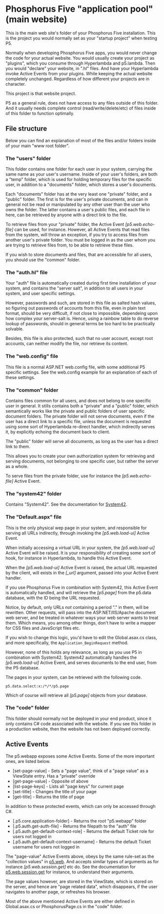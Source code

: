 Phosphorus Five "application pool" (main website)
========

This is the main web site's folder of your Phosphorus Five installation. This is the project 
you would normally set as your "startup project" when testing P5.

Normally when developing Phosphorus Five apps, you would never change the code for your actual website.
You would usually create your project as "plugins", which you consume through Hyperlambda and p5.lambda. 
Then you would "declare" your website, in ".hl" files. And have your Hyperlambda invoke Active Events 
from your plugins. While keeping the actual website completely unchanged. Regardless of how different your
projects are in character.

This project is that website project.

P5 as a general rule, does not have access to any files outside of this folder. And it usually needs 
complete control (read/write/delete/etc) of files inside of this folder to function optimally.

## File structure

Below you can find an explanation of most of the files and/or folders inside of your
main "www root folder".

### The "users" folder

This folder contains one folder for each user in your system, carrying the same
name as your user's username. Inside of your user's folders, are both
a "temp" folder, which is used for holding temporary files for the specific user,
in addition to a "documents" folder, which stores a user's documents.

Each "documents" folder has at the very least one "private" folder, and a "public"
folder. The first is for the user's private documents, and can in general not be 
read or manipulated by any other user than the user who owns the folder. The latter
contains a user's public files, and each file in here, can be retrieved by anyone with
a direct link to the file.

To retrieve files from your "private" folder, the Active Event *[p5.web.echo-file]* can be
used, for instance. However, all Active Events that read files from the system, will 
throw an exception, if you try to access files from another user's private folder. 
You must be logged in as the user whom you are trying to retrieve files from, to be 
able to retrieve these files.

If you wish to store documents and files, that are accessible for all users, you
should use the "common" folder.

### The "auth.hl" file

Your "auth" file is automatically created during first time installation of your system,
and contains the "server salt", in addition to all users in your system, and user specific
settings.

However, passwords and such, are stored in this file as salted hash values, so figuring
out passwords of accounts from this file, even in plain text format, should be very
difficult, if not close to impossible, dependeing upon how complex your server-salt is.
Hence, using a rainbow table to do reverse lookup of passwords, should in general terms 
be too hard to be practically solvable.

Besides, this file is also protected, such that no user account, except root accounts,
can neither modify the file, nor retrieve its content.

### The "web.config" file

This file is a normal ASP.NET web.config file, with some additional P5 specific settings.
See the web.config example for an explanation of each of these settings.

### The "common" folder

Contains files common for all users, and does not belong to one specific user in general.
It stills contains both a "private" and a "public" folder, which semantically works like
the private and public folders of user specific document folders. The private folder will
not serve documents, even if the user has a direct link to a specific file, unless the 
document is requested using some sort of Hyperlambda re-direct handler, which indirectly 
serves it, by explicitly echoing the document back to client.

The "public" folder will serve all documents, as long as the user has a direct link to them.

This allows you to create your own authorization system for retrieving and serving documents, 
not belonging to one specific user, but rather the server as a whole.

To serve files from the private folder, use for instance the *[p5.web.echo-file]* Active Event.

### The "system42" folder

Contains "System42". See the documentation for [System42](/core/p5.webapp/system42/).

### The "Default.aspx" file

This is the only physical wep page in your system, and responsible for serving all URLs indirectly,
through invoking the *[p5.web.load-ui]* Active Event.

When initially accessing a virtual URL in your system, the *[p5.web.load-ui]* Active Event
will be raised. It is your responsibility of creating some sort of hook, for instance in 
Hyperlambda, to handle this Active Event.

When the *[p5.web.load-ui]* Active Event is raised, the actual URL requested by the client,
will exists in the *[_url]* argument, passed into your Active Event handler.

If you use Phosphorus Five in combination with System42, this Active Event is automatically
handled, and will retrieve the *[p5.page]* from the p5.data database, with the ID being
the URL requested.

Notice, by default, only URLs _not_ containing a period "." in them, will be rewritten. Other
requests, will pass into the ASP.NET/IIS/Apache document web server, and be treated in whatever
ways your web server wants to treat them. Which means, you among other things, don't have to
write a mapper for CSS files and JavaScript files etc.

If you wish to change this logic, you'd have to edit the Global.asax.cs class, and more specifically,
the `Application_BeginRequest` method.

However, none of this holds any relevance, as long as you use P5 in combination with System42.
System42 automatically handles the *[p5.web.load-ui]* Active Event, and serves documents to the
end user, from the P5 database.

The pages in your system, can be retrieved with the following code.

```
p5.data.select:x:/*/*/p5.page
```

Which of course will retrieve all *[p5.page]* objects from your database.

### The "code" folder

This folder should normally not be deployed in your end product, since it only contains C# code associated
with the website. If you see this folder in a production website, then the website has not been deployed correctly.

## Active Events

The p5.webapp exposes some Active Events. Some of the more important ones, are listed below.

* [set-page-value] - Sets a "page value", think of a "page value" as a ViewState entry. Has a "private" override
* [get-page-value] - Opposite of above
* [list-page-keys] - Lists all "page keys" for current page
* [set-title] - Changes the title of your page
* [get-title] - Returns the title of page

In addition to these protected events, which can only be accessed through C#.

* [.p5.core.application-folder] - Returns the root "p5.webapp" folder
* [.p5.auth.get-auth-file] - Returns the filepath to the "auth" file
* [.p5.auth.get-default-context-role] - Returns the default Ticket role for users not logged in
* [.p5.auth.get-default-context-username] - Returns the default Ticket username for users not logged in

The "page-value" Active Events above, obeys by the same rule-set as the "collection values" in [p5.web](/plugins/p5.web/).
And accepts similar types of arguments as for instance *[p5.web.session.get]* etc do. See the documentation 
for [p5.web.session.get](/plugins/p5.web/) for instance, to understand their arguments.

The page values however, are stored in the ViewState, which is stored on the server, and hence are "page related data", which 
disappears, if the user navigates to another page, or refreshes his browser.

Most of the above mentioned Active Events are either defined in Global.asax.cs or PhosphorusPage.cs in the "code" folder.


